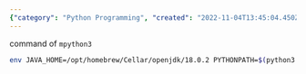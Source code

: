 ```yaml
---
{"category": "Python Programming", "created": "2022-11-04T13:45:04.450Z", "date": "2022-11-04 13:45:04", "description": "This article provides a guide on using the `mpython3` command to execute Python scripts. It explains how to set environment variables such as JAVA_HOME and PYTHONPATH beforehand, ensuring correct compatibility with different library versions.", "modified": "2022-11-04T13:48:20.338Z", "tags": ["mpython3", "Python scripts", "Environment variables", "JAVA_HOME", "PYTHONPATH", "Library version mixing"], "title": "mixing different version of python libraries and pass environment variables beforehand"}
---
```

command of `mpython3`
```bash
env JAVA_HOME=/opt/homebrew/Cellar/openjdk/18.0.2 PYTHONPATH=$(python3 -c "import sys; print(':'.join(sys.path))"):/opt/homebrew/lib/python3.10/site-packages python3 $@
```